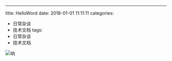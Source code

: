 ---
title: HelloWord
date: 2018-01-01 11:11:11
categories:
  - 日常杂谈
  - 技术文档
tags:
  - 日常杂谈
  - 技术文档

![响](https://mthdm.cc/2018/01/01/0HelloWord/62943298.jpg)
